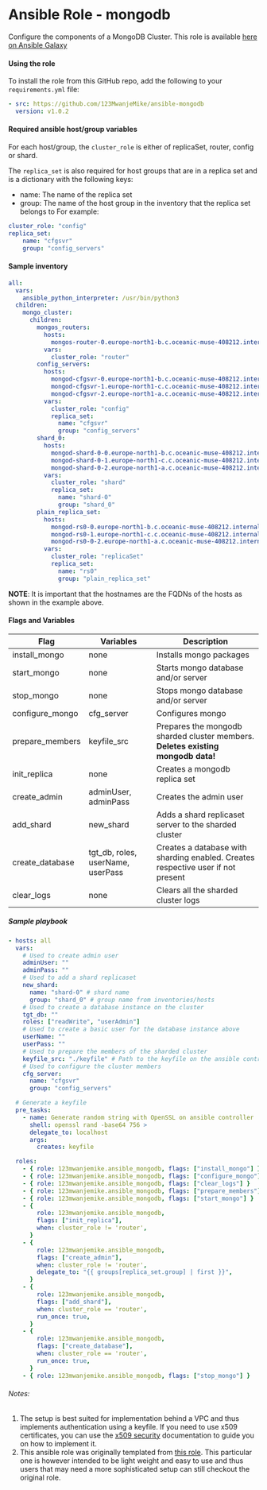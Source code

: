 # Ansible Role - mongodb

Configure the components of a MongoDB Cluster. This role is available [here on Ansible Galaxy](https://galaxy.ansible.com/123mwanjemike/ansible_mongodb)

#### Using the role
To install the role from this GitHub repo, add the following to your `requirements.yml` file:
```yaml
- src: https://github.com/123MwanjeMike/ansible-mongodb
  version: v1.0.2
```

#### Required ansible host/group variables

For each host/group, the `cluster_role` is either of replicaSet, router, config or shard.

The `replica_set` is also required for host groups that are in a replica set and is a dictionary with the following keys:
- name: The name of the replica set
- group: The name of the host group in the inventory that the replica set belongs to
For example:
```yaml
cluster_role: "config"
replica_set:
    name: "cfgsvr"
    group: "config_servers"
```

#### Sample inventory
```yaml
all:
  vars:
    ansible_python_interpreter: /usr/bin/python3
  children:            
    mongo_cluster:
      children:
        mongos_routers:
          hosts:
            mongos-router-0.europe-north1-b.c.oceanic-muse-408212.internal:
          vars:
            cluster_role: "router"
        config_servers:
          hosts:
            mongod-cfgsvr-0.europe-north1-b.c.oceanic-muse-408212.internal:
            mongod-cfgsvr-1.europe-north1-c.c.oceanic-muse-408212.internal:
            mongod-cfgsvr-2.europe-north1-a.c.oceanic-muse-408212.internal:
          vars:
            cluster_role: "config"
            replica_set:
              name: "cfgsvr"
              group: "config_servers"
        shard_0:
          hosts:
            mongod-shard-0-0.europe-north1-b.c.oceanic-muse-408212.internal:
            mongod-shard-0-1.europe-north1-c.c.oceanic-muse-408212.internal:
            mongod-shard-0-2.europe-north1-a.c.oceanic-muse-408212.internal:
          vars:
            cluster_role: "shard"
            replica_set:
              name: "shard-0"
              group: "shard_0"
        plain_replica_set:
          hosts:
            mongod-rs0-0.europe-north1-b.c.oceanic-muse-408212.internal:
            mongod-rs0-1.europe-north1-c.c.oceanic-muse-408212.internal:
            mongod-rs0-0-2.europe-north1-a.c.oceanic-muse-408212.internal:
          vars:
            cluster_role: "replicaSet"
            replica_set:
              name: "rs0"
              group: "plain_replica_set"
```

**NOTE**: It is important that the hostnames are the FQDNs of the hosts as shown in the example above.

#### Flags and Variables
| Flag            | Variables                         | Description                                                                      |
| --------------- | --------------------------------- |--------------------------------------------------------------------------------- |
| install_mongo   | none                              | Installs mongo packages                                                          |
| start_mongo     | none                              | Starts mongo database and/or server                                              |
| stop_mongo      | none                              | Stops mongo database and/or server                                               |
| configure_mongo | cfg_server                        | Configures mongo                                                                 |
| prepare_members | keyfile_src                       | Prepares the mongodb sharded cluster members. **Deletes existing mongodb data!** |
| init_replica    | none                              | Creates a mongodb replica set                                                    |
| create_admin    | adminUser, adminPass              | Creates the admin user                                                           |
| add_shard       | new_shard                         | Adds a shard replicaset server to the sharded cluster                            |
| create_database | tgt_db, roles, userName, userPass | Creates a database with sharding enabled. Creates respective user if not present |
| clear_logs      | none                              | Clears all the sharded cluster logs                                              |


##### Sample playbook
```yaml
- hosts: all
  vars:
    # Used to create admin user
    adminUser: ""
    adminPass: ""
    # Used to add a shard replicaset
    new_shard:
      name: "shard-0" # shard name
      group: "shard_0" # group name from inventories/hosts
    # Used to create a database instance on the cluster
    tgt_db: ""
    roles: ["readWrite", "userAdmin"]
    # Used to create a basic user for the database instance above
    userName: ""
    userPass: ""
    # Used to prepare the members of the sharded cluster
    keyfile_src: "./keyfile" # Path to the keyfile on the ansible controller
    # Used to configure the cluster members
    cfg_server:
      name: "cfgsvr"
      group: "config_servers"

  # Generate a keyfile
  pre_tasks:
    - name: Generate random string with OpenSSL on ansible controller
      shell: openssl rand -base64 756 > 
      delegate_to: localhost
      args:
        creates: keyfile

  roles:
    - { role: 123mwanjemike.ansible_mongodb, flags: ["install_mongo"] }
    - { role: 123mwanjemike.ansible_mongodb, flags: ["configure_mongo"] }
    - { role: 123mwanjemike.ansible_mongodb, flags: ["clear_logs"] }
    - { role: 123mwanjemike.ansible_mongodb, flags: ["prepare_members"] }
    - { role: 123mwanjemike.ansible_mongodb, flags: ["start_mongo"] }
    - {
        role: 123mwanjemike.ansible_mongodb,
        flags: ["init_replica"],
        when: cluster_role != 'router',
      }
    - {
        role: 123mwanjemike.ansible_mongodb,
        flags: ["create_admin"],
        when: cluster_role != 'router',
        delegate_to: "{{ groups[replica_set.group] | first }}",
      }
    - {
        role: 123mwanjemike.ansible_mongodb,
        flags: ["add_shard"],
        when: cluster_role == 'router',
        run_once: true,
      }
    - {
        role: 123mwanjemike.ansible_mongodb,
        flags: ["create_database"],
        when: cluster_role == 'router',
        run_once: true,
      }
    - { role: 123mwanjemike.ansible_mongodb, flags: ["stop_mongo"] }
```

###### Notes:
1. The setup is best suited for implementation behind a VPC and thus implements authentication using a keyfile. If you need to use x509 certificates, you can use the [x509 security](https://www.mongodb.com/docs/manual/core/security-x.509/) documentation to guide you on how to implement it.
2. This ansible role was originally templated from [this role](https://galaxy.ansible.com/ui/standalone/roles/isaackehle/ansible_mongodb/). This particular one is however intended to be light weight and easy to use and thus users that may need a more sophisticated setup can still checkout the original role.